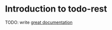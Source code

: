 # Introduction to todo-rest

TODO: write [great documentation](http://jacobian.org/writing/what-to-write/)
